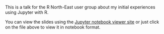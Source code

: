 This is a talk for the R North-East user group about my initial experiences using Jupyter with R.

You can view the slides using the [Jupyter notebook viewer site](http://nbviewer.ipython.org/format/slides/github/dennisprangle/R-North-East-Talk-2016/blob/master/Jupyter%20talk%20for%20R%20North-East%20meetup.ipynb#/)
or just click on the file above to view it in notebook format.
